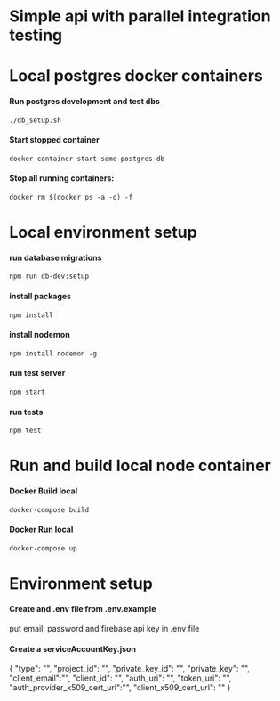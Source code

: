 # Simple api with parallel integration testing

# Local postgres docker containers

#### Run postgres development and test dbs

```
./db_setup.sh
```

#### Start stopped container

```
docker container start some-postgres-db
```

#### Stop all running containers:

```
docker rm $(docker ps -a -q) -f
```

# Local environment setup

#### run database migrations

```
npm run db-dev:setup
```

#### install packages

```
npm install
```

#### install nodemon

```
npm install nodemon -g
```

#### run test server

```
npm start
```

#### run tests

```
npm test
```

# Run and build local node container

#### Docker Build local

```
docker-compose build
```

#### Docker Run local

```
docker-compose up
```

# Environment setup

#### Create and .env file from .env.example

put email, password and firebase api key in .env file

#### Create a serviceAccountKey.json

{
"type": "",
"project_id": "",
"private_key_id": "",
"private_key": "",
"client_email":"",
"client_id": "",
"auth_uri": "",
"token_uri": "",
"auth_provider_x509_cert_url":"",
"client_x509_cert_url": ""
}
